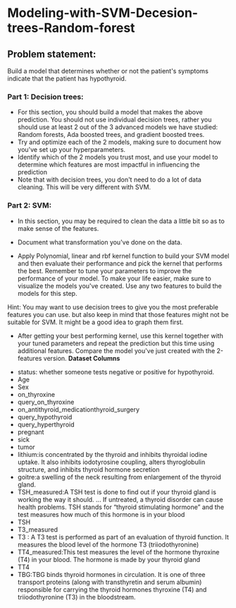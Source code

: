 # Modeling-with-SVM-Decesion-trees-Random-forest
## Problem statement:
Build a model that determines whether or not the patient's symptoms indicate that the patient has hypothyroid.
### Part 1: Decision trees:
- For this section, you should build a model that makes the above prediction. You should not use individual decision trees, rather you should use at least 2 out of the 3 advanced models we have studied: Random forests, Ada boosted trees, and gradient boosted trees.
- Try and optimize each of the 2 models, making sure to document how you've set up your hyperparameters.
- Identify which of the 2 models you trust most, and use your model to determine which features are most impactful in influencing the prediction
- Note that with decision trees, you don't need to do a lot of data cleaning. This will be very different with SVM.

### Part 2: SVM:

- In this section, you may be required to clean the data a little bit so as to make sense of the features.

- Document what transformation you've done on the data.

- Apply Polynomial, linear and rbf kernel function to build your SVM model and then evaluate their performance and pick the kernel that performs the best. Remember to tune your parameters to improve the performance of your model. To make your life easier, make sure to visualize the models you've created. Use any two features to build the models for this step.

Hint: You may want to use decision trees to give you the most preferable features you can use. but also keep in mind that those features might not be suitable for SVM. It might be a good idea to graph them first.

-  After getting your best performing kernel, use this kernel together with your tuned parameters and repeat the prediction but this time using additional features. Compare the model you've just created with the 2-features version. 
**Dataset Columns**
* status: whether someone tests negative or positive for hypothyroid.
*	Age
*	Sex
*	on_thyroxine
*	query_on_thyroxine
*	on_antithyroid_medicationthyroid_surgery
*	query_hypothyroid
*	query_hyperthyroid
*	pregnant
*	sick
*	tumor
*	lithium:is concentrated by the thyroid and inhibits thyroidal iodine uptake. It also inhibits iodotyrosine coupling, alters thyroglobulin structure, and inhibits thyroid hormone secretion
*	goitre:a swelling of the neck resulting from enlargement of the thyroid gland.
*	TSH_measured:A TSH test is done to find out if your thyroid gland is working the way it should. ... If untreated, a thyroid disorder can cause health problems. TSH stands for “thyroid stimulating hormone” and the test measures how much of this hormone is in your blood
*	TSH
*	T3_measured
*	T3 : A T3 test is performed as part of an evaluation of thyroid function. It measures the blood level of the hormone T3 (triiodothyronine)
*	TT4_measured:This test measures the level of the hormone thyroxine (T4) in your blood. The hormone is made by your thyroid gland
*	TT4
* TBG:TBG binds thyroid hormones in circulation. It is one of three transport proteins (along with transthyretin and serum albumin) responsible for carrying the thyroid hormones thyroxine (T4) and triiodothyronine (T3) in the bloodstream.
